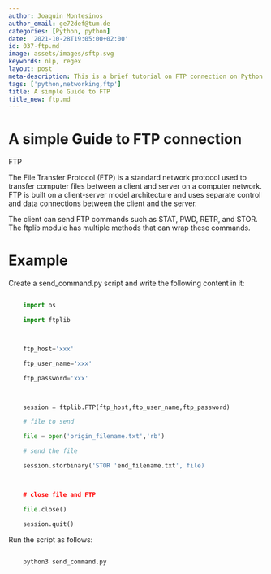 ```yaml
---
author: Joaquin Montesinos
author_email: ge72def@tum.de
categories: [Python, python]
date: '2021-10-28T19:05:00+02:00'
id: 037-ftp.md
image: assets/images/sftp.svg
keywords: nlp, regex
layout: post
meta-description: This is a brief tutorial on FTP connection on Python
tags: ['python,networking,ftp']
title: A simple Guide to FTP
title_new: ftp.md
---
```




# A simple Guide to FTP connection 

 

FTP

The File Transfer Protocol (FTP) is a standard network protocol used to transfer computer files between a client and server on a computer network. FTP is built on a client-server model architecture and uses separate control and data connections between the client and the server.



The client can send FTP commands such as STAT, PWD, RETR, and STOR. The ftplib module has multiple methods that can wrap these commands.



# Example



Create a send_command.py script and write the following content in it:



```python

    import os

    import ftplib



    ftp_host='xxx'

    ftp_user_name='xxx'

    ftp_password='xxx'



    session = ftplib.FTP(ftp_host,ftp_user_name,ftp_password)

    # file to send

    file = open('origin_filename.txt','rb')

    # send the file

    session.storbinary('STOR 'end_filename.txt', file)



    # close file and FTP

    file.close()

    session.quit()

```



Run the script as follows:



```

    python3 send_command.py

```